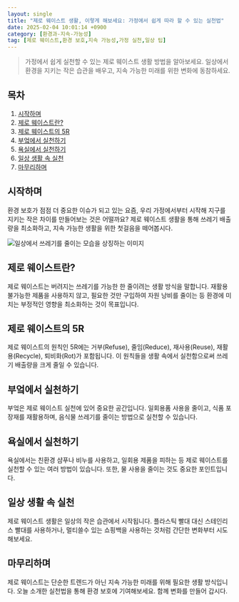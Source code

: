```yaml
---
layout: single
title: "제로 웨이스트 생활, 이렇게 해보세요: 가정에서 쉽게 따라 할 수 있는 실천법"
date: 2025-02-04 10:01:14 +0900
category: [환경과-지속-가능성]
tag: [제로 웨이스트,환경 보호,지속 가능성,가정 실천,일상 팁]
---
```

  
> 가정에서 쉽게 실천할 수 있는 제로 웨이스트 생활 방법을 알아보세요. 일상에서 환경을 지키는 작은 습관을 배우고, 지속 가능한 미래를 위한 변화에 동참하세요.

## 목차
1. [시작하며](#시작하며)
2. [제로 웨이스트란?](#제로-웨이스트란)
3. [제로 웨이스트의 5R](#제로-웨이스트의-5r)
4. [부엌에서 실천하기](#부엌에서-실천하기)
5. [욕실에서 실천하기](#욕실에서-실천하기)
6. [일상 생활 속 실천](#일상-생활-속-실천)
7. [마무리하며](#마무리하며)

## 시작하며

환경 보호가 점점 더 중요한 이슈가 되고 있는 요즘, 우리 가정에서부터 시작해 지구를 지키는 작은 차이를 만들어보는 것은 어떨까요? 제로 웨이스트 생활을 통해 쓰레기 배출량을 최소화하고, 지속 가능한 생활을 위한 첫걸음을 떼어봅시다.


![일상에서 쓰레기를 줄이는 모습을 상징하는 이미지](https://i.ibb.co/fVPgbxQ8/o.png)



## 제로 웨이스트란?

제로 웨이스트는 버려지는 쓰레기를 가능한 한 줄이려는 생활 방식을 말합니다. 재활용 불가능한 제품을 사용하지 않고, 필요한 것만 구입하여 자원 낭비를 줄이는 등 환경에 미치는 부정적인 영향을 최소화하는 것이 목표입니다.



## 제로 웨이스트의 5R

제로 웨이스트의 원칙인 5R에는 거부(Refuse), 줄임(Reduce), 재사용(Reuse), 재활용(Recycle), 퇴비화(Rot)가 포함됩니다. 이 원칙들을 생활 속에서 실천함으로써 쓰레기 배출량을 크게 줄일 수 있습니다.



## 부엌에서 실천하기

부엌은 제로 웨이스트 실천에 있어 중요한 공간입니다. 일회용품 사용을 줄이고, 식품 포장재를 재활용하며, 음식물 쓰레기를 줄이는 방법으로 실천할 수 있습니다.



## 욕실에서 실천하기

욕실에서는 친환경 샴푸나 비누를 사용하고, 일회용 제품을 피하는 등 제로 웨이스트를 실천할 수 있는 여러 방법이 있습니다. 또한, 물 사용을 줄이는 것도 중요한 포인트입니다.



## 일상 생활 속 실천

제로 웨이스트 생활은 일상의 작은 습관에서 시작됩니다. 플라스틱 빨대 대신 스테인리스 빨대를 사용하거나, 멀티쓸수 있는 쇼핑백을 사용하는 것처럼 간단한 변화부터 시도해보세요.



## 마무리하며

제로 웨이스트는 단순한 트렌드가 아닌 지속 가능한 미래를 위해 필요한 생활 방식입니다. 오늘 소개한 실천법을 통해 환경 보호에 기여해보세요. 함께 변화를 만들어 갑시다.


